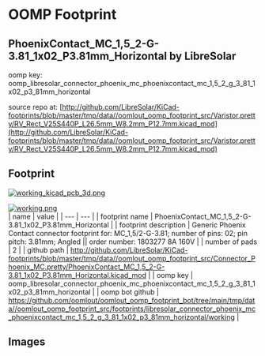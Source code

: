 # OOMP Footprint  
## PhoenixContact_MC_1,5_2-G-3.81_1x02_P3.81mm_Horizontal  by LibreSolar  
  
oomp key: oomp_libresolar_connector_phoenix_mc_phoenixcontact_mc_1,5_2_g_3_81_1x02_p3_81mm_horizontal  
  
source repo at: [http://github.com/LibreSolar/KiCad-footprints/blob/master/tmp/data//oomlout_oomp_footprint_src/Varistor.pretty/RV_Rect_V25S440P_L26.5mm_W8.2mm_P12.7mm.kicad_mod](http://github.com/LibreSolar/KiCad-footprints/blob/master/tmp/data//oomlout_oomp_footprint_src/Varistor.pretty/RV_Rect_V25S440P_L26.5mm_W8.2mm_P12.7mm.kicad_mod)  
## Footprint  
  
[![working_kicad_pcb_3d.png](working_kicad_pcb_3d_600.png)](working_kicad_pcb_3d.png)  
  
[![working.png](working_600.png)](working.png)  
| name | value | 
| --- | --- | 
| footprint name | PhoenixContact_MC_1,5_2-G-3.81_1x02_P3.81mm_Horizontal | 
| footprint description | Generic Phoenix Contact connector footprint for: MC_1,5/2-G-3.81; number of pins: 02; pin pitch: 3.81mm; Angled || order number: 1803277 8A 160V | 
| number of pads | 2 | 
| github path | http://github.com/LibreSolar/KiCad-footprints/blob/master/tmp/data//oomlout_oomp_footprint_src/Connector_Phoenix_MC.pretty/PhoenixContact_MC_1,5_2-G-3.81_1x02_P3.81mm_Horizontal.kicad_mod | 
| oomp key | oomp_libresolar_connector_phoenix_mc_phoenixcontact_mc_1,5_2_g_3_81_1x02_p3_81mm_horizontal | 
| oomp bot github | https://github.com/oomlout/oomlout_oomp_footprint_bot/tree/main/tmp/data//oomlout_oomp_footprint_src/footprints/libresolar_connector_phoenix_mc_phoenixcontact_mc_1,5_2_g_3_81_1x02_p3_81mm_horizontal/working | 
## Images  
